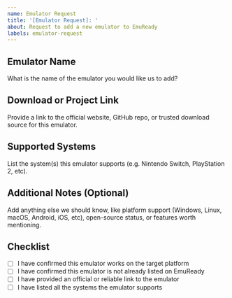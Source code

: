 ```yaml
---
name: Emulator Request
title: '[Emulator Request]: '
about: Request to add a new emulator to EmuReady
labels: emulator-request
---
```


## Emulator Name

What is the name of the emulator you would like us to add?

## Download or Project Link

Provide a link to the official website, GitHub repo, or trusted download source for this emulator.

## Supported Systems

List the system(s) this emulator supports (e.g. Nintendo Switch, PlayStation 2, etc).

## Additional Notes (Optional)

Add anything else we should know, like platform support (Windows, Linux, macOS, Android, iOS, etc), open-source status, or features worth mentioning.

## Checklist

- [ ] I have confirmed this emulator works on the target platform
- [ ] I have confirmed this emulator is not already listed on EmuReady
- [ ] I have provided an official or reliable link to the emulator
- [ ] I have listed all the systems the emulator supports
